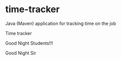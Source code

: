 # time-tracker
Java (Maven) application for tracking time on the job

Time tracker

Good Night Students!!!


Good Night Sir
